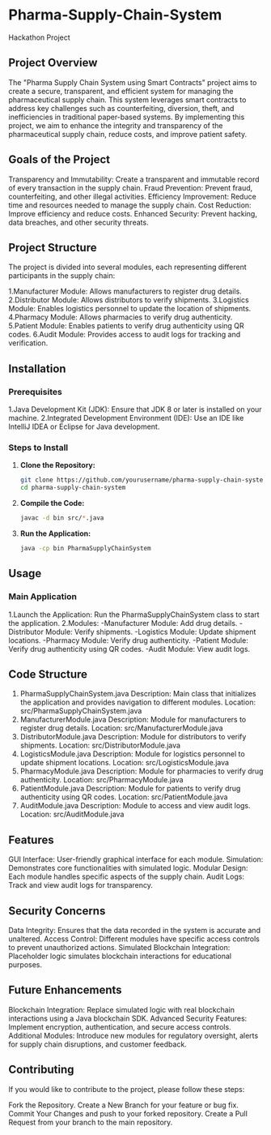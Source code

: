 # Pharma-Supply-Chain-System
Hackathon Project

## Project Overview
The "Pharma Supply Chain System using Smart Contracts" project aims to create a secure, transparent, and efficient system for managing the pharmaceutical supply chain. This system leverages smart contracts to address key challenges such as counterfeiting, diversion, theft, and inefficiencies in traditional paper-based systems. By implementing this project, we aim to enhance the integrity and transparency of the pharmaceutical supply chain, reduce costs, and improve patient safety.

## Goals of the Project
Transparency and Immutability: Create a transparent and immutable record of every transaction in the supply chain.
Fraud Prevention: Prevent fraud, counterfeiting, and other illegal activities.
Efficiency Improvement: Reduce time and resources needed to manage the supply chain.
Cost Reduction: Improve efficiency and reduce costs.
Enhanced Security: Prevent hacking, data breaches, and other security threats.

## Project Structure
The project is divided into several modules, each representing different participants in the supply chain:

1.Manufacturer Module: Allows manufacturers to register drug details.
2.Distributor Module: Allows distributors to verify shipments.
3.Logistics Module: Enables logistics personnel to update the location of shipments.
4.Pharmacy Module: Allows pharmacies to verify drug authenticity.
5.Patient Module: Enables patients to verify drug authenticity using QR codes.
6.Audit Module: Provides access to audit logs for tracking and verification.

## Installation

### Prerequisites
1.Java Development Kit (JDK): Ensure that JDK 8 or later is installed on your machine.
2.Integrated Development Environment (IDE): Use an IDE like IntelliJ IDEA or Eclipse for Java development.

### Steps to Install
1. **Clone the Repository:**
   ```bash
   git clone https://github.com/yourusername/pharma-supply-chain-system.git
   cd pharma-supply-chain-system

1. **Compile the Code:**
   ```bash
   javac -d bin src/*.java

1. **Run the Application:**
   ```bash
   java -cp bin PharmaSupplyChainSystem

## Usage

### Main Application
1.Launch the Application: Run the PharmaSupplyChainSystem class to start the application.
2.Modules:
-Manufacturer Module: Add drug details.
-Distributor Module: Verify shipments.
-Logistics Module: Update shipment locations.
-Pharmacy Module: Verify drug authenticity.
-Patient Module: Verify drug authenticity using QR codes.
-Audit Module: View audit logs.

## Code Structure
1. PharmaSupplyChainSystem.java
  Description: Main class that initializes the application and provides 
  navigation to different modules.
  Location: src/PharmaSupplyChainSystem.java
2. ManufacturerModule.java
  Description: Module for manufacturers to register drug details.
  Location: src/ManufacturerModule.java
3. DistributorModule.java
  Description: Module for distributors to verify shipments.
  Location: src/DistributorModule.java
4. LogisticsModule.java
  Description: Module for logistics personnel to update shipment locations.
  Location: src/LogisticsModule.java
5. PharmacyModule.java
  Description: Module for pharmacies to verify drug authenticity.
  Location: src/PharmacyModule.java
6. PatientModule.java
  Description: Module for patients to verify drug authenticity using QR        codes.
  Location: src/PatientModule.java
7. AuditModule.java
  Description: Module to access and view audit logs.
  Location: src/AuditModule.java

## Features
GUI Interface: User-friendly graphical interface for each module.
Simulation: Demonstrates core functionalities with simulated logic.
Modular Design: Each module handles specific aspects of the supply chain.
Audit Logs: Track and view audit logs for transparency.

## Security Concerns
Data Integrity: Ensures that the data recorded in the system is accurate and unaltered.
Access Control: Different modules have specific access controls to prevent unauthorized actions.
Simulated Blockchain Integration: Placeholder logic simulates blockchain interactions for educational purposes.

## Future Enhancements
Blockchain Integration: Replace simulated logic with real blockchain interactions using a Java blockchain SDK.
Advanced Security Features: Implement encryption, authentication, and secure access controls.
Additional Modules: Introduce new modules for regulatory oversight, alerts for supply chain disruptions, and customer feedback.

## Contributing
If you would like to contribute to the project, please follow these steps:

Fork the Repository.
Create a New Branch for your feature or bug fix.
Commit Your Changes and push to your forked repository.
Create a Pull Request from your branch to the main repository.
